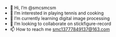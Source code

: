 - 👋 Hi, I’m @smcsmcsm
- 👀 I’m interested in playing tennis and cooking
- 🌱 I’m currently learning digital image processing
- 💞️ I’m looking to collaborate on stickfigure-record
- 📫 How to reach me smc13777849137@163.com

<!---
smcsmcsm/smcsmcsm is a ✨ special ✨ repository because its `README.md` (this file) appears on your GitHub profile.
You can click the Preview link to take a look at your changes.
--->
